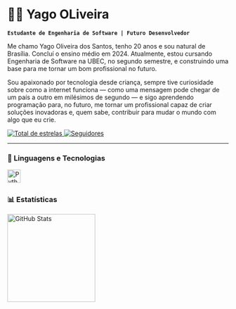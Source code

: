 # 👨‍💻 Yago OLiveira 

**`Estudante de Engenharia de Software | Futuro Desenvolvedor`**

Me chamo Yago Oliveira dos Santos, tenho 20 anos e sou natural de Brasília. Concluí o ensino médio em 2024. Atualmente, estou cursando Engenharia de Software na UBEC, no segundo semestre, e construindo uma base para me tornar um bom profissional no futuro.

Sou apaixonado por tecnologia desde criança, sempre tive curiosidade sobre como a internet funciona — como uma mensagem pode chegar de um país a outro em milésimos de segundo — e sigo aprendendo programação para, no futuro, me tornar um profissional capaz de criar soluções inovadoras e, quem sabe, contribuir para mudar o mundo com algo que eu crie.

<p align="left">

<a href="https://github.com/YaGoSkktm?tab=repositories&sort=stargazers">
        <img 
            alt="Total de estrelas" 
            title="Total de estrelas GitHub" 
            src="https://custom-icon-badges.demolab.com/github/stars/YaGoSkktm?color=FFE680&style=for-the-badge&labelColor=FFF176&logo=star&label=estrelas"
        />
    </a>
    <a href="https://github.com/YaGoSkktm?tab=followers">
        <img 
            alt="Seguidores" 
            title="Me siga no GitHub" 
            src="https://custom-icon-badges.demolab.com/github/followers/YaGoSkktm?color=236ad3&labelColor=1155ba&style=for-the-badge&logo=github&label=Seguidores&logoColor=white"
        />
    </a>
</p>
   

---

### 🤖 Linguagens e Tecnologias

<img 
    align="left" 
    alt="Python" 
    title="Python"
    width="30px" 
    style="padding-right: 10px;" 
    src="https://cdn.jsdelivr.net/gh/devicons/devicon@latest/icons/python/python-original.svg" 
/>


<br/>
<br/>

### 📊 Estatísticas

<p>
  <img 
    align="left" 
    alt="GitHub Stats" 
    height="200" 
    style="padding-right: 10px;" 
    src="https://github-readme-stats.vercel.app/api?username=YaGoSkktm&show_icons=true&theme=tokyonight&include_all_commits=true&locale=pt-br" 
  />


</p>
